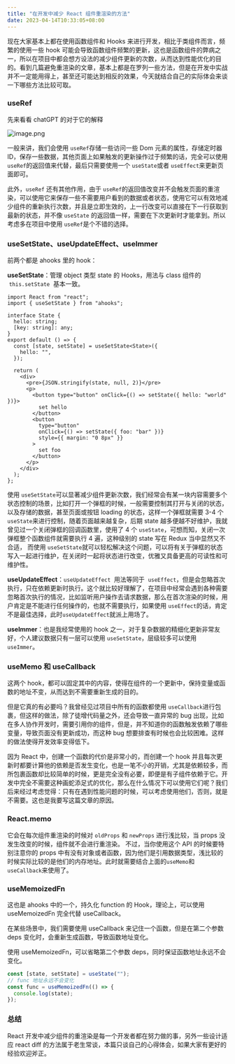 ```yaml
---
title: "在开发中减少 React 组件重渲染的方法"
date: 2023-04-14T10:33:05+08:00
---
```


现在大家基本上都在使用函数组件和 Hooks 来进行开发，相比于类组件而言，频繁的使用一些 hook 可能会导致函数组件频繁的更新，这也是函数组件的弊病之一，所以在项目中都会想方设法的减少组件更新的次数，从而达到性能优化的目的。看到几篇避免重渲染的文章，基本上都是在罗列一些方法，但是在开发中实战并不一定能用得上，甚至还可能达到相反的效果，今天就结合自己的实际体会来谈一下哪些方法比较可取。

### useRef

先来看看 chatGPT 的对于它的解释

![image.png](https://p3-juejin.byteimg.com/tos-cn-i-k3u1fbpfcp/52960e716f7a4350a52ca570d9a7bd79~tplv-k3u1fbpfcp-zoom-in-crop-mark:1512:0:0:0.awebp?)

一般来讲，我们会使用 `useRef`存储一些访问一些 Dom 元素的属性，存储定时器 ID，保存一些数据，其他页面上如果触发的更新操作过于频繁的话，完全可以使用 `useRef`的返回值来代替，最后只需要使用一个 `useState`或者 `useEffect`来更新页面即可。

此外，`useRef` 还有其他作用，由于 `useRef`的返回值改变并不会触发页面的重渲染，可以使用它来保存一些不需要用户看到的数据或者状态，使用它可以有效地减少组件的重新执行次数，并且是立即生效的，上一行改变可以直接在下一行获取到最新的状态，并不像 `useState` 的返回值一样，需要在下次更新时才能拿到。所以考虑多在项目中使用 `useRef`是个不错的选择。

### useSetState、useUpdateEffect、useImmer

前两个都是 ahooks 里的 hook：

**useSetState**：管理 object 类型 state 的 Hooks，用法与 class 组件的  `this.setState`  基本一致。

```tsx
import React from "react";
import { useSetState } from "ahooks";

interface State {
  hello: string;
  [key: string]: any;
}
export default () => {
  const [state, setState] = useSetState<State>({
    hello: "",
  });

  return (
    <div>
      <pre>{JSON.stringify(state, null, 2)}</pre>
      <p>
        <button type="button" onClick={() => setState({ hello: "world" })}>
          set hello
        </button>
        <button
          type="button"
          onClick={() => setState({ foo: "bar" })}
          style={{ margin: "0 8px" }}
        >
          set foo
        </button>
      </p>
    </div>
  );
};
```

使用 `useSetState`可以显著减少组件更新次数，我们经常会有某一块内容需要多个状态控制的场景，比如打开一个弹框的时候，一般需要控制其打开与关闭的状态，以及存储的数据，甚至页面或按钮 loading 的状态，这样一个弹框就需要 3-4 个`useState`来进行控制，随着页面越来越复杂，后期 state 越多便越不好维护，我就曾见过一个关闭弹框的回调函数里，使用了 4 个 `useState`，可想而知，关闭一次弹框整个函数组件就需要执行 4 遍，这种级别的 state 写在 Redux 当中显然又不合适， 而使用 `useSetState`就可以轻松解决这个问题，可以将有关于弹框的状态写入一起进行维护，在关闭时一起将状态进行改变，优雅又具备更高的可读性和可维护性。

**useUpdateEffect**：`useUpdateEffect`  用法等同于  `useEffect`，但是会忽略首次执行，只在依赖更新时执行。这个就比较好理解了，在项目中经常会遇到各种需要忽略首次执行的情况，比如监听用户操作去请求数据，那么在首次渲染的时候，用户肯定是不能进行任何操作的，也就不需要执行，如果使用 `useEffect`的话，肯定不是最佳选择，此时`useUpdateEffect`就派上用场了。

**useImmer**：也是我经常使用的 hook 之一，对于复杂数据的精细化更新非常友好，个人建议数据只有一层可以使用 `useSetState`，层级较多可以使用 `useImmer`。

### useMemo 和 useCallback

这两个 hook，都可以固定其中的内容，使得在组件的一个更新中，保持变量或函数的地址不变，从而达到不需要重新生成的目的。

但是它真的有必要吗？我曾经见过项目中所有的函数都使用 `useCallback`进行包裹，但这样的做法，除了徒增代码量之外，还会导致一直异常的 bug 出现，比如在多人协作开发时，需要引用你的组件，但是，并不知道你的函数触发依赖了哪些变量，导致页面没有更新成功，而这种 bug 想要排查有时候也会比较困难。这样的做法使得开发效率变得低下。

因为 React 中，创建一个函数的代价是非常小的，而创建一个 hook 并且每次更新时都要计算他的依赖是否发生变化，也是一笔不小的开销，尤其是依赖较多，而所包裹函数却比较简单的时候，更是完全没有必要，即便是有子组件依赖于它。开发中完全不需要这种画蛇添足式的优化，那么在什么情况下可以使用它们呢？我们后来经过考虑觉得：只有在遇到性能问题的时候，可以考虑使用他们，否则，就是不需要。这也是我要写这篇文章的原因。

### React.memo

它会在每次组件重渲染的时候对 `oldProps` 和 `newProps` 进行浅比较，当 props 没发生改变的时候，组件就不会进行重渲染。 不过，当你使用这个 API 的时候要特别注意你的 props 中有没有对象或者函数，因为他们是引用数据类型，浅比较的时候实际比较的是他们的内存地址。此时就需要结合上面的`useMemo`和`useCallback`来使用了。

### useMemoizedFn

这也是 ahooks 中的一个，持久化 function 的 Hook，理论上，可以使用 useMemoizedFn 完全代替 useCallback。

在某些场景中，我们需要使用 useCallback 来记住一个函数，但是在第二个参数 deps 变化时，会重新生成函数，导致函数地址变化。

使用 useMemoizedFn，可以省略第二个参数 deps，同时保证函数地址永远不会变化。

```js
const [state, setState] = useState("");
// func 地址永远不会变化
const func = useMemoizedFn(() => {
  console.log(state);
});
```

### 总结

React 开发中减少组件的重渲染是每一个开发者都在努力做的事，另外一些设计适应 react diff 的方法属于老生常谈，本篇只谈自己的心得体会，如果大家有更好的经验欢迎斧正。
